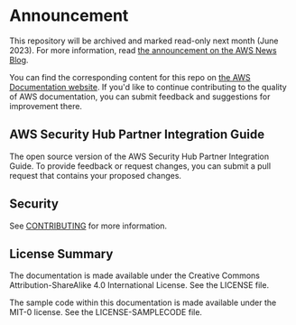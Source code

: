 # Announcement

This repository will be archived and marked read-only next month (June 2023). For more information, read [the announcement on the AWS News Blog](https://aws.amazon.com/blogs/aws/retiring-the-aws-documentation-on-github/).

You can find the corresponding content for this repo on [the AWS Documentation website](https://docs.aws.amazon.com/securityhub/latest/partnerguide). If you'd like to continue contributing to the quality of AWS documentation, you can submit feedback and suggestions for improvement there.

## AWS Security Hub Partner Integration Guide

The open source version of the AWS Security Hub Partner Integration Guide. To provide feedback or request changes, you can submit a pull request that contains your proposed changes.

## Security

See [CONTRIBUTING](CONTRIBUTING.md#security-issue-notifications) for more information.

## License Summary

The documentation is made available under the Creative Commons Attribution-ShareAlike 4.0 International License. See the LICENSE file.

The sample code within this documentation is made available under the MIT-0 license. See the LICENSE-SAMPLECODE file.
